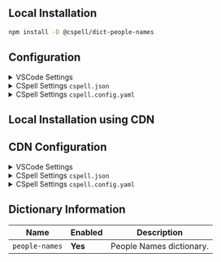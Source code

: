 ## Local Installation

```sh
npm install -D @cspell/dict-people-names
```

## Configuration

<details>
<summary>VSCode Settings</summary>

Add the following to your VSCode settings:

**`.vscode/settings.json`**

```jsonc
{
  "cSpell.import": ["@cspell/dict-people-names/cspell-ext.json"],
  "cSpell.dictionaries": ["people-names"],
}
```

</details>

<details>
<summary>CSpell Settings <code>cspell.json</code></summary>

**`cspell.json`**

```jsonc
{
  "import": ["@cspell/dict-people-names/cspell-ext.json"],
  "dictionaries": ["people-names"],
}
```

</details>

<details>
<summary>CSpell Settings <code>cspell.config.yaml</code></summary>

**`cspell.config.yaml`**

```yaml
import:
  - '@cspell/dict-people-names/cspell-ext.json'
dictionaries:
  - people-names
```

</details>

## Local Installation using CDN

## CDN Configuration

<details>
<summary>VSCode Settings</summary>

Add the following to your VSCode settings:

**`.vscode/settings.json`**

```jsonc
{
  "cSpell.import": ["https://cdn.jsdelivr.net/npm/@cspell/dict-people-names/cspell-ext.json"],
  "cSpell.dictionaries": ["people-names"],
}
```

</details>

<details>
<summary>CSpell Settings <code>cspell.json</code></summary>

**`cspell.json`**

```jsonc
{
  "import": ["https://cdn.jsdelivr.net/npm/@cspell/dict-people-names/cspell-ext.json"],
  "dictionaries": ["people-names"],
}
```

</details>

<details>
<summary>CSpell Settings <code>cspell.config.yaml</code></summary>

**`cspell.config.yaml`**

```yaml
import:
  - https://cdn.jsdelivr.net/npm/@cspell/dict-people-names/cspell-ext.json
dictionaries:
  - people-names
```

</details>

## Dictionary Information

| Name           | Enabled | Description              |
| -------------- | ------- | ------------------------ |
| `people-names` | **Yes** | People Names dictionary. |
